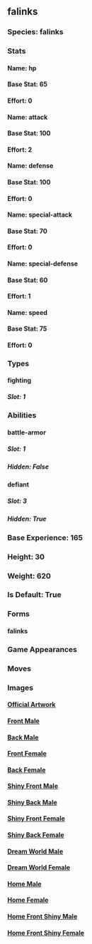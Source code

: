## falinks
### Species: falinks
### Stats
#### Name: hp
#### Base Stat: 65
#### Effort: 0
#### Name: attack
#### Base Stat: 100
#### Effort: 2
#### Name: defense
#### Base Stat: 100
#### Effort: 0
#### Name: special-attack
#### Base Stat: 70
#### Effort: 0
#### Name: special-defense
#### Base Stat: 60
#### Effort: 1
#### Name: speed
#### Base Stat: 75
#### Effort: 0
### Types
#### fighting
##### Slot: 1
### Abilities
#### battle-armor
##### Slot: 1
##### Hidden: False
#### defiant
##### Slot: 3
##### Hidden: True
### Base Experience: 165
### Height: 30
### Weight: 620
### Is Default: True
### Forms
#### falinks
### Game Appearances
### Moves
### Images
#### [Official Artwork](https://raw.githubusercontent.com/PokeAPI/sprites/master/sprites/pokemon/other/official-artwork/870.png)
#### [Front Male](https://raw.githubusercontent.com/PokeAPI/sprites/master/sprites/pokemon/870.png)
#### [Back Male](https://raw.githubusercontent.com/PokeAPI/sprites/master/sprites/pokemon/back/870.png)
#### [Front Female](None)
#### [Back Female](None)
#### [Shiny Front Male](https://raw.githubusercontent.com/PokeAPI/sprites/master/sprites/pokemon/shiny/870.png)
#### [Shiny Back Male](https://raw.githubusercontent.com/PokeAPI/sprites/master/sprites/pokemon/back/870.png)
#### [Shiny Front Female](None)
#### [Shiny Back Female](None)
#### [Dream World Male](None)
#### [Dream World Female](None)
#### [Home Male](https://raw.githubusercontent.com/PokeAPI/sprites/master/sprites/pokemon/other/home/870.png)
#### [Home Female](None)
#### [Home Front Shiny Male](https://raw.githubusercontent.com/PokeAPI/sprites/master/sprites/pokemon/other/home/shiny/870.png)
#### [Home Front Shiny Female](None)